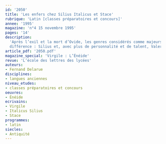 ```yaml
---
id: '2050'
title: 'Les enfers chez Silius Italicus et Stace'
rubrique: 'Latin [classes préparatoires et concours]'
annee: '1995'
magazine: 'n°4 15 novembre 1995'
pages: '14'
description: 
  'Après l’exil et la mort d’Ovide, les genres considérés comme majeurs – la tragédie et l’épopée – ne semblent renaître qu’au temps de Sénèque. L’épopée puise dans l’Histoire avec Lucain (sous Néron) et Silius Italicus (sous Domitien), dans la mythologie avec Valerius Flaccus (sous Vespasien et Titus ?) et Stace (sous Domitien). Là ne réside pas la principale
  différence : Silius et, avec plus de personnalité et de talent, Valerius visent à s’inscriredans la tradition virgilienne ; Lucain et Stace participent, comme Sénèque dans ses tragédies, de ce grand courant « baroque » qui, d’Ovide à Tacite, est peut-être l’aspect le plus original, et en tout cas le plus fécond, de la littérature latine…'
article_pdf: '2050.pdf'
magazine_special: 'Virgile : L’Énéide'
revue: 'L’école des lettres des lycées'
auteurs:
- Fernand Delarue
disciplines:
- langues anciennes
niveau_etudes:
- classes préparatoires et concours
oeuvres:
- Énéide
ecrivains:
- Virgile
- Italicus Silius
- Stace
programmes:
- latin
siecles:
- Antiquité
---
```

